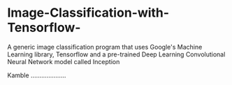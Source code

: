 # Image-Classification-with-Tensorflow-
A generic image classification program that uses Google's Machine Learning library, Tensorflow and a pre-trained Deep Learning Convolutional Neural Network model called Inception

Kamble ....................
